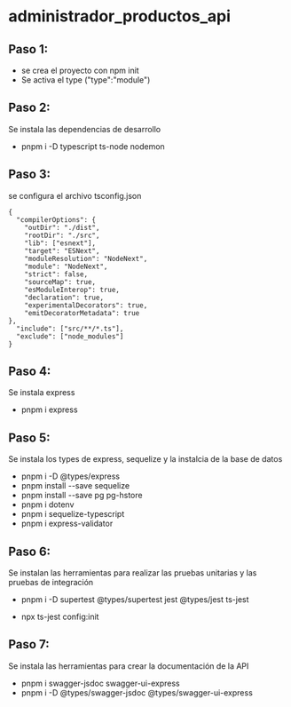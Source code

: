 # administrador_productos_api

## Paso 1:
- se crea el proyecto con npm init
- Se activa el type ("type":"module")

## Paso 2:
Se instala las dependencias de desarrollo
- pnpm i -D typescript ts-node nodemon

## Paso 3: 
se configura el archivo tsconfig.json
```
{
  "compilerOptions": {
    "outDir": "./dist",
    "rootDir": "./src",
    "lib": ["esnext"],
    "target": "ESNext",
    "moduleResolution": "NodeNext",
    "module": "NodeNext",
    "strict": false,
    "sourceMap": true,
    "esModuleInterop": true,
    "declaration": true,
    "experimentalDecorators": true,
    "emitDecoratorMetadata": true
},
  "include": ["src/**/*.ts"],
  "exclude": ["node_modules"]
}
```

## Paso 4:
Se instala express 
- pnpm i express

## Paso 5:
Se instala los types de express, sequelize y la instalcia de la base de datos
- pnpm i -D @types/express
- pnpm install --save sequelize
- pnpm install --save pg pg-hstore
- pnpm i dotenv
- pnpm i sequelize-typescript
- pnpm i express-validator

## Paso 6:
Se instalan las herramientas para realizar las pruebas unitarias y las pruebas de integración

- pnpm i -D supertest @types/supertest jest @types/jest ts-jest

- npx ts-jest config:init

## Paso 7:
Se instala las herramientas para crear la documentación de la API

- pnpm i swagger-jsdoc swagger-ui-express
- pnpm i -D @types/swagger-jsdoc @types/swagger-ui-express
